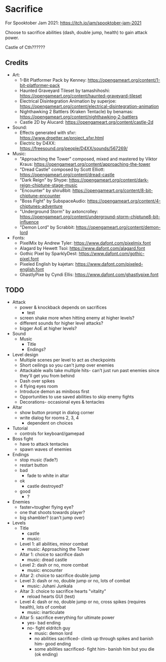 # Sacrifice

For Spooktober Jam 2021: https://itch.io/jam/spooktober-jam-2021

Choose to sacrifice abilities (dash, double jump, health) to gain attack power.

Castle of Cth??????

## Credits

- Art:
	- 1-Bit Platformer Pack by Kenney: https://opengameart.org/content/1-bit-platformer-pack
	- Haunted Graveyard Tileset by tamashihoshi: https://opengameart.org/content/haunted-graveyard-tileset
	- Electrical Disintegration Animation by superjoe: https://opengameart.org/content/electrical-disintegration-animation
	- Nighthawking 2 Battlers (Kraken Tentacle) by benamas: https://opengameart.org/content/nighthawking-2-battlers
	- Castle 2D by Alucard: https://opengameart.org/content/castle-2d
- Sound:
	- Effects generated with sfxr: https://www.drpetter.se/project_sfxr.html
	- Electric by D4XX: https://freesound.org/people/D4XX/sounds/567269/
- Music:
	- "Approaching the Tower" composed, mixed and mastered by Viktor Kraus: https://opengameart.org/content/approaching-the-tower
	- "Dread Castle" composed by Scott Elliott: https://opengameart.org/content/dread-castle
	- "Dark Reign" by Shype: https://opengameart.org/content/dark-reign-chiptune-stage-music
	- "Encounter" by shiru8bit: https://opengameart.org/content/8-bit-chiptune-encounter
	- "Boss Fight" by SubspaceAudio: https://opengameart.org/content/4-chiptunes-adventure
	- "Underground Storm" by axtoncrolley: https://opengameart.org/content/underground-storm-chiptune8-bit-influence
	- "Demon Lord" by Scrabbit: https://opengameart.org/content/demon-lord
- Fonts:
	- PixelMix by Andrew Tyler: https://www.dafont.com/pixelmix.font
	- Alagard by Hewett Tsoi: https://www.dafont.com/alagard.font
	- Gothic Pixel by SparklyDest: https://www.dafont.com/gothic-pixel.font
	- Pixeled English by kajetan: https://www.dafont.com/pixeled-english.font
	- GhastlyPixe by Cyndi Ellis: https://www.dafont.com/ghastlypixe.font

## TODO

- Attack
	- power & knockback depends on sacrifices
		- test
	- screen shake more when hitting enemy at higher levels?
	- different sounds for higher level attacks?
	- bigger AoE at higher levels?
- Sound
	- Music
		- Title
		- Endings?
- Level design
	- Multiple scenes per level to act as checkpoints
	- Short ceilings so you can't jump over enemies
	- Attackable walls take multiple hits- can't just run past enemies since they'll get you from behind
	- Dash over spikes
	- 4 flying eyes room
	- Introduce demon as miniboss first
	- Opportunities to use saved abilities to skip enemy fights
	- Decorations- occasional eyes & tentacles
- Altar
	- show button prompt in dialog corner
	- write dialog for rooms 2, 3, 4
		- dependent on choices
- Tutorial
	- controls for keyboard/gamepad
- Boss fight
	- have to attack tentacles
	- spawn waves of enemies
- Endings
	- stop music (fade?)
	- restart button
	- bad
		- fade to white in altar
	- ok
		- castle destroyed?
	- good
		- ?
- Enemies
	- faster+tougher flying eye?
	- one that shoots towards player?
	- big shambler? (can't jump over)
- Levels
	- Title
		- castle
		- music: 
	- Level 1: all abilities, minor combat
		- music: Approaching the Tower
	- Altar 1: choice to sacrifice dash
		- music: dread castle
	- Level 2: dash or no, more combat
		- music: encounter
	- Altar 2: choice to sacrifice double jump
	- Level 3: dash or no, double jump or no, lots of combat
		- music: Juhani Junkala
	- Altar 3: choice to sacrifice hearts "vitality"
		- reload hearts GUI (test)
	- Level 4: dash or no, double jump or no, cross spikes (requires health), lots of combat
		- music: inarticulate
	- Altar 5: sacrifice everything for ultimate power
		- yes- bad ending
		- no- fight eldritch guy
			- music: demon lord
			- no abilities sacrificed- climb up through spikes and banish him- good ending
			- some abilities sacrificed- fight him- banish him but you die (ok ending)